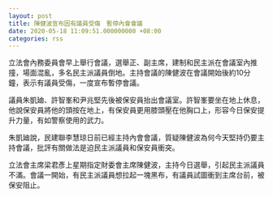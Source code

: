 ```yaml
---
layout: post
title: 陳健波宣布因有議員受傷　暫停內會會議
date: 2020-05-18 11:09:51.000000000 +08:00
categories: rss
---
```


立法會內務委員會早上舉行會議，選舉正、副主席，建制和民主派在會議室內推撞，場面混亂，多名民主派議員倒地。主持會議的陳健波在會議開始後約10分鐘，表示有議員受傷，一度宣布暫停會議。

議員朱凱廸、許智峯和尹兆堅先後被保安員抬出會議室。許智峯要坐在地上休息，他說保安員將他的頭按在地上，有保安員更用膝頭壓在他胸口上，形容今日保安提升力量，有如警察使用的武力。

朱凱廸說，民建聯李慧琼日前已經主持內會會議，質疑陳健波為何今天堅持仍要主持會議，批評有關做法是迫民主派議員和保安員衝突。

立法會主席梁君彥上星期指定財委會主席陳健波，主持今日選舉，引起民主派議員不滿。會議一開始，有民主派議員想拉起一塊黑布，有議員試圖衝到主席台前，被保安阻止。

